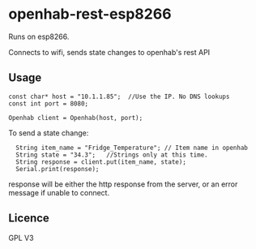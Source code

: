 # openhab-rest-esp8266

Runs on esp8266.

Connects to wifi, sends state changes to openhab's rest API

## Usage

```
const char* host = "10.1.1.85";  //Use the IP. No DNS lookups
const int port = 8080;

Openhab client = Openhab(host, port);

```

To send a state change:

```
  String item_name = "Fridge_Temperature"; // Item name in openhab
  String state = "34.3";   //Strings only at this time.
  String response = client.put(item_name, state);
  Serial.print(response);
```

response will be either the http response from the server, or an error message if unable to connect.



## Licence
 
GPL V3
